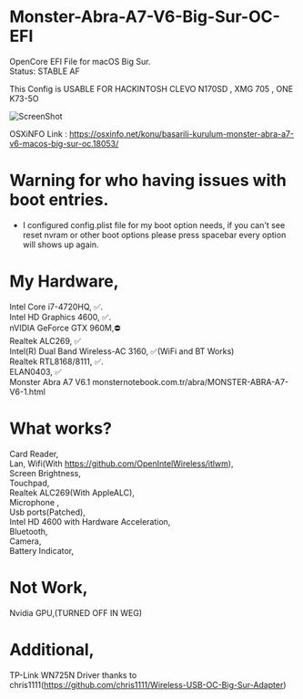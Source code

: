 # Monster-Abra-A7-V6-Big-Sur-OC-EFI
OpenCore EFI File for macOS Big Sur.  
Status: STABLE AF


This Config is USABLE FOR HACKINTOSH CLEVO N170SD , XMG 705 , ONE K73-5O

![ScreenShot](https://github.com/kemalsanli/Monster-Abra-A7-V6-Big-Sur-OC-EFI/blob/main/ScreenShot.png?raw=true)

OSXiNFO Link : https://osxinfo.net/konu/basarili-kurulum-monster-abra-a7-v6-macos-big-sur-oc.18053/


# Warning for who having issues with boot entries.

* I configured config.plist file for my boot option needs, if you can't see reset nvram or other boot options please press spacebar every option will shows up again.

# My Hardware,

Intel Core i7-4720HQ, ✅.   
Intel HD Graphics 4600, ✅.    
nVIDIA GeForce GTX 960M,⛔️   
Realtek ALC269, ✅   
Intel(R) Dual Band Wireless-AC 3160, ✅(WiFi and BT Works)   
Realtek RTL8168/8111, ✅.   
ELAN0403, ✅   
Monster Abra A7 V6.1 monsternotebook.com.tr/abra/MONSTER-ABRA-A7-V6-1.html 

# What works?  
Card Reader,     
Lan,
Wifi(With https://github.com/OpenIntelWireless/itlwm),   
Screen Brightness,   
Touchpad,      
Realtek ALC269(With AppleALC),    
Microphone ,      
Usb ports(Patched),    
Intel HD 4600 with Hardware Acceleration,  
Bluetooth,  
Camera,    
Battery Indicator,

# Not Work,
Nvidia GPU,(TURNED OFF IN WEG)

# Additional,
TP-Link WN725N Driver thanks to chris1111(https://github.com/chris1111/Wireless-USB-OC-Big-Sur-Adapter)
